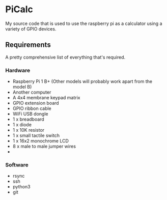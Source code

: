# PiCalc
My source code that is used to use the raspberry pi as a calculator using a variety of GPIO devices.


## Requirements
A pretty comprehensive list of everything that's required.
### Hardware
* Raspberry Pi 1 B+ (Other models will probably work apart from the model B)
* Another computer
* A 4x4 membrane keypad matrix
* GPIO extension board
* GPIO ribbon cable
* WiFi USB dongle
* 1 x breadboard
* 1 x diode
* 1 x 10K resistor
* 1 x small tactile switch
* 1 x 16x2 monochrome LCD
* 8 x male to male jumper wires
*

### Software
* rsync
* ssh
* python3
* git
